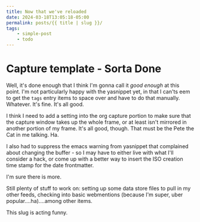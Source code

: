 ```yaml
---
title: Now that we've reloaded
date: 2024-03-18T13:05:18-05:00
permalink: posts/{{ title | slug }}/
tags:
    - simple-post
    - todo
---
```


# Capture template - Sorta Done

Well, it's done enough that I think I'm gonna call it *good enough* at this point. I'm not particularly happy with the yasnippet yet, in that I can'ts eem to get the `tags` entry items to space over and have to do that manually. Whatever. It's fine. It's all good.

I think I need to add a setting into the org capture portion to make sure that the capture window takes up the whole frame, or at least isn't mirrored in another portion of my frame. It's all good, though. That must be the Pete the Cat in me talking. Ha.

I also had to suppress the emacs warning from yasnippet that complained about changing the buffer - so I may have to either live with what I'll consider a hack, or come up with a better way to insert the ISO creation time stamp for the date frontmatter.

I'm sure there is more.

Still plenty of stuff to work on: setting up some data store files to pull in my other feeds, checking into basic webmentions (because I'm super, uber popular....ha)....among other items.

This slug is acting funny.
